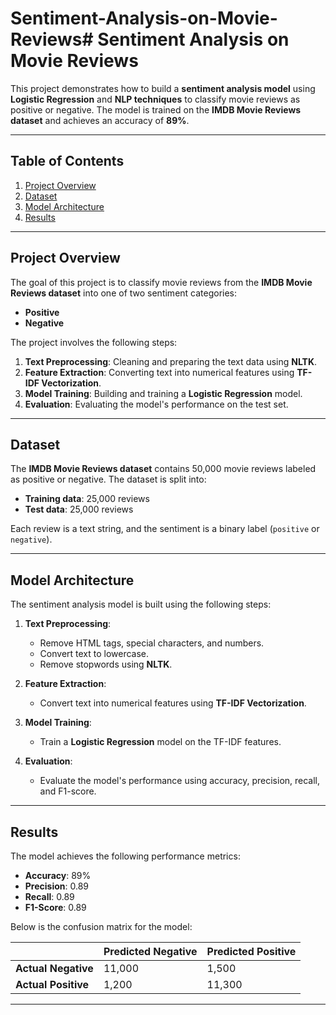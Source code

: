 # Sentiment-Analysis-on-Movie-Reviews# Sentiment Analysis on Movie Reviews

This project demonstrates how to build a **sentiment analysis model** using **Logistic Regression** and **NLP techniques** to classify movie reviews as positive or negative. The model is trained on the **IMDB Movie Reviews dataset** and achieves an accuracy of **89%**.

---

## Table of Contents
1. [Project Overview](#project-overview)
2. [Dataset](#dataset)
3. [Model Architecture](#model-architecture)
4. [Results](#results)

---

## Project Overview
The goal of this project is to classify movie reviews from the **IMDB Movie Reviews dataset** into one of two sentiment categories:
- **Positive**
- **Negative**

The project involves the following steps:
1. **Text Preprocessing**: Cleaning and preparing the text data using **NLTK**.
2. **Feature Extraction**: Converting text into numerical features using **TF-IDF Vectorization**.
3. **Model Training**: Building and training a **Logistic Regression** model.
4. **Evaluation**: Evaluating the model's performance on the test set.

---

## Dataset
The **IMDB Movie Reviews dataset** contains 50,000 movie reviews labeled as positive or negative. The dataset is split into:
- **Training data**: 25,000 reviews
- **Test data**: 25,000 reviews

Each review is a text string, and the sentiment is a binary label (`positive` or `negative`).

---

## Model Architecture
The sentiment analysis model is built using the following steps:

1. **Text Preprocessing**:
   - Remove HTML tags, special characters, and numbers.
   - Convert text to lowercase.
   - Remove stopwords using **NLTK**.

2. **Feature Extraction**:
   - Convert text into numerical features using **TF-IDF Vectorization**.

3. **Model Training**:
   - Train a **Logistic Regression** model on the TF-IDF features.

4. **Evaluation**:
   - Evaluate the model's performance using accuracy, precision, recall, and F1-score.

---

## Results
The model achieves the following performance metrics:
- **Accuracy**: 89%
- **Precision**: 0.89
- **Recall**: 0.89
- **F1-Score**: 0.89

Below is the confusion matrix for the model:

|                | Predicted Negative | Predicted Positive |
|----------------|-------------------|-------------------|
| **Actual Negative** | 11,000            | 1,500             |
| **Actual Positive** | 1,200             | 11,300            |

---
